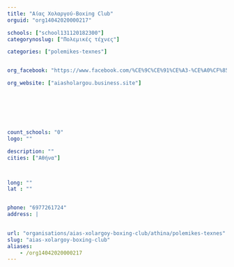 ```yaml
---
title: "Aίας Χολαργού-Boxing Club"
orguid: "org14042020000217"

schools: ["school131120182300"]
categorynoslug: ["Πολεμικές τέχνες"]

categories: ["polemikes-texnes"]


org_facebook: "https://www.facebook.com/%CE%9C%CE%91%CE%A3-%CE%A0%CF%85%CE%B3%CE%BC%CE%B1%CF%87%CE%B9%CE%B1%CF%82-%CE%91%CE%99%CE%91%CE%A3-%CE%A7%CE%BF%CE%BB%CE%B1%CF%81%CE%B3%CE%BF%CF%85-1684731551806793/"

org_website: ["aiasholargou.business.site"]







count_schools: "0"
logo: ""

description: ""
cities: ["Αθήνα"]



long: ""
lat : ""


phone: "6977261724"
address: |
    

url: "organisations/aias-xolargoy-boxing-club/athina/polemikes-texnes"
slug: "aias-xolargoy-boxing-club"
aliases:
    - /org14042020000217
---
```



